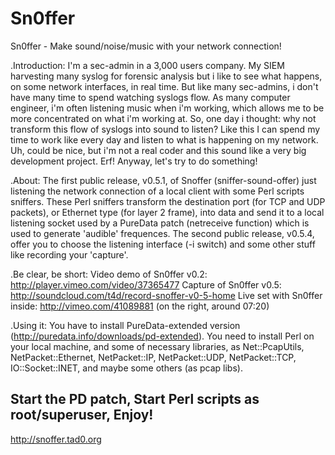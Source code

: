 Sn0ffer
=======

Sn0ffer - Make sound/noise/music with your network connection!

.Introduction:
I'm a sec-admin in a 3,000 users company. My SIEM harvesting many syslog for forensic analysis but i like to see what happens, on some network interfaces, in real time. But like many sec-admins, i don't have many time to spend watching syslogs flow.
As many computer engineer, i'm often listening music when i'm working, which allows me to be more concentrated on what i'm working at.
So, one day i thought: why not transform this flow of syslogs into sound to listen? Like this I can spend my time to work like every day and listen to what is happening on my network.
Uh, could be nice, but i'm not a real coder and this sound like a very big development project. Erf!
Anyway, let's try to do something!

.About:
The first public release, v0.5.1, of Snoffer (sniffer-sound-offer) just listening the network connection of a local client with some Perl scripts sniffers.
These Perl sniffers transform the destination port (for TCP and UDP packets), or Ethernet type (for layer 2 frame), into data and send it to a local listening socket used by a PureData patch (netreceive function) which is used to generate 'audible' frequences.
The second public release, v0.5.4, offer you to choose the listening interface (-i switch) and some other stuff like recording your 'capture'.

.Be clear, be short:
Video demo of Sn0ffer v0.2: 	http://player.vimeo.com/video/37365477
Capture of Sn0ffer v0.5:	http://soundcloud.com/t4d/record-snoffer-v0-5-home
Live set with Sn0ffer inside:	http://vimeo.com/41089881 (on the right, around 07:20)

.Using it:
You have to install PureData-extended version (http://puredata.info/downloads/pd-extended).
You need to install Perl on your local machine, and some of necessary libraries, as Net::PcapUtils, NetPacket::Ethernet, NetPacket::IP, NetPacket::UDP, NetPacket::TCP, IO::Socket::INET, and maybe some others (as pcap libs).

Start the PD patch,
Start Perl scripts as root/superuser,
Enjoy!
--

http://snoffer.tad0.org
